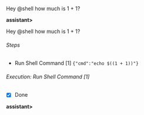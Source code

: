 Hey @shell how much is 1 + 1?

**assistant>**

Hey @shell how much is 1 + 1?

###### Steps

- Run Shell Command [1] `{"cmd":"echo $((1 + 1))"}`

###### Execution: Run Shell Command [1]

<pre class='output' style='display:none'>
2

Exit Code: 0
</pre>
-[x] Done

**assistant>** 